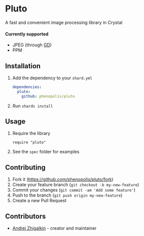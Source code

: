 # Pluto

A fast and convenient image processing library in Crystal

#### Currently supported

- JPEG (through [GD](https://github.com/libgd/libgd))
- PPM

## Installation

1. Add the dependency to your `shard.yml`

   ```yaml
   dependencies:
     pluto:
       github: phenopolis/pluto
   ```

2. Run `shards install`

## Usage

1. Require the library

   ```crystal
   require "pluto"
   ```

2. See the `spec` folder for examples

## Contributing

1. Fork it (<https://github.com/phenopolis/pluto/fork>)
2. Create your feature branch (`git checkout -b my-new-feature`)
3. Commit your changes (`git commit -am 'Add some feature'`)
4. Push to the branch (`git push origin my-new-feature`)
5. Create a new Pull Request

## Contributors

- [Andrei Zhigalkin](https://github.com/your-github-user) - creator and maintainer
